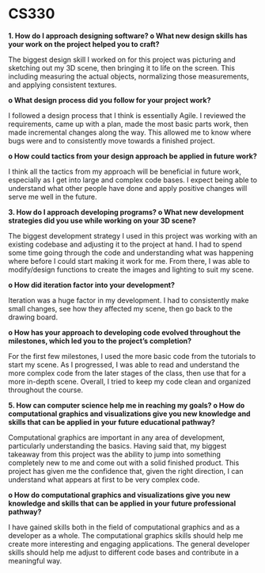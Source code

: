 # CS330

**1.	How do I approach designing software?
o	What new design skills has your work on the project helped you to craft?**

The biggest design skill I worked on for this project was picturing and sketching out my 3D scene, then bringing it to life on the screen. This including measuring the actual objects, normalizing those measurements, and applying consistent textures.

**o	What design process did you follow for your project work?**

I followed a design process that I think is essentially Agile. I reviewed the requirements, came up with a plan, made the most basic parts work, then made incremental changes along the way. This allowed me to know where bugs were and to consistently move towards a finished project.

**o	How could tactics from your design approach be applied in future work?**

I think all the tactics from my approach will be beneficial in future work, especially as I get into large and complex code bases. I expect being able to understand what other people have done and apply positive changes will serve me well in the future.

**3.	How do I approach developing programs?
o	What new development strategies did you use while working on your 3D scene?**

The biggest development strategy I used in this project was working with an existing codebase and adjusting it to the project at hand. I had to spend some time going through the code and understanding what was happening where before I could start making it work for me. From there, I was able to modify/design functions to create the images and lighting to suit my scene.

**o	How did iteration factor into your development?**

Iteration was a huge factor in my development. I had to consistently make small changes, see how they affected my scene, then go back to the drawing board. 

**o	How has your approach to developing code evolved throughout the milestones, which led you to the project’s completion?**

For the first few milestones, I used the more basic code from the tutorials to start my scene. As I progressed, I was able to read and understand the more complex code from the later stages of the class, then use that for a more in-depth scene. Overall, I tried to keep my code clean and organized throughout the course.

**5.	How can computer science help me in reaching my goals?
o	How do computational graphics and visualizations give you new knowledge and skills that can be applied in your future educational pathway?**

Computational graphics are important in any area of development, particularly understanding the basics. Having said that, my biggest takeaway from this project was the ability to jump into something completely new to me and come out with a solid finished product. This project has given me the confidence that, given the right direction, I can understand what appears at first to be very complex code.

**o	How do computational graphics and visualizations give you new knowledge and skills that can be applied in your future professional pathway?**

I have gained skills both in the field of computational graphics and as a developer as a whole. The computational graphics skills should help me create more interesting and engaging applications. The general developer skills should help me adjust to different code bases and contribute in a meaningful way.
